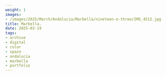 ```yaml
---
weight: 1
images:
- /images/2025/March/Andalucia/Marbella/nineteen-o-three/IMG_4512.jpg
title: Marbella.
date: 2025-03-19
tags:
- archive
- digital
- color
- spain
- andalucia
- marbella
- portfolio
---
```


